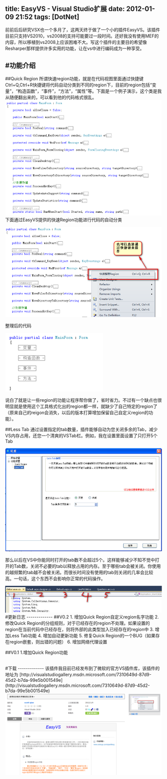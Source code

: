 title: EasyVS - Visual Studio扩展
date: 2012-01-09 21:52
tags: [DotNet]
---

前前后后研究VSX也一个多月了，这两天终于做了一个小的插件EasyVS。该插件目前只支持VS2010，vs2008的支持可能要过一段时间。还好我没有使用MEF的内容，所以移植到vs2008上应该困难不大。写这个插件的主要目的希望像Resharper那样提供许多实用的功能，让在vs中进行编码成为一种享受。

<!--more-->

#功能介绍
-------------
##Quick Region
所谓快速region功能，就是在代码视图里面通过快捷键Ctrl+Q,Ctrl+R快捷键将代码自动分类到不同的region下，目前的region包括“变量”，“构造函数”，“事件”，“方法”，“属性”等。下面是一个例子演示，这个类是我从随便翻出来的，可以看到他的代码格式很乱。  
<img src="/Images/easyvs/1.png"/>
下面通过EasyVS提供的快速Region功能进行代码的自动分类  

<img src="/Images/easyvs/2.png"/>

整理后的代码  

<img src="/Images/easyvs/3.png"/>

说白了就是让一些region的功能让程序帮你做了，省时省力。不过有一个缺点也很明显就是使用这个工具格式化出的region都一样，就缺少了自己特定的region了（原来自己的reigon会消失，以后的版本打算增加保留自己自定义region的功能）。

##Less Tab
通过设置指定的tab数量，插件能够自动为您关闭多余的Tab，减少VS内存占用，还您一个清爽的VSTab栏。例如，我在设置里面设置了只打开5个Tab

<img src="/Images/easyvs/4.jpg"/>  

那么以后在VS中你能同时打开的tab数不会超过5个。这样能够减少不知不觉中打开的Tab数，关闭不必要的tab以释放占用的内存。至于哪些tab会被关闭。你使用的越频繁的tab越不会被关闭。而很长时间没有使用的tab则关闭的几率会比较高。一句话，这个东西不会影响你正常的代码操作。

<img src="/Images/easyvs/5.jpg"/>  

<br />
#更新日志
-------------
##V0.2
  1. 增加Quick Region自定义region名字功能
  2. 修改Quick Region的分组规则，对于已经存在的region不处理。如果设置的region在当前代码中已经存在，则将外部的此类型加入已经存在的region中
  3. 增加Less Tab功能
  4. 增加自动更新功能
  5. 修复Quick Region的一个BUG（如果存在region嵌套，则出错的问题）
  6. 增加网络代理设置

##V0.1
  1.增加Quick Region功能

<br />
#下载
-------------
该插件我目前已经发布到了微软的官方VS插件库，该插件的地址为 [http://visualstudiogallery.msdn.microsoft.com/7310649d-87d9-45d2-b7da-99e5b001549e](http://visualstudiogallery.msdn.microsoft.com/7310649d-87d9-45d2-b7da-99e5b001549e)
<img src="/Images/easyvs/6.png"/>  
